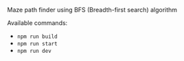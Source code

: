Maze path finder using BFS (Breadth-first search) algorithm

Available commands:

-   `npm run build`
-   `npm run start`
-   `npm run dev`
